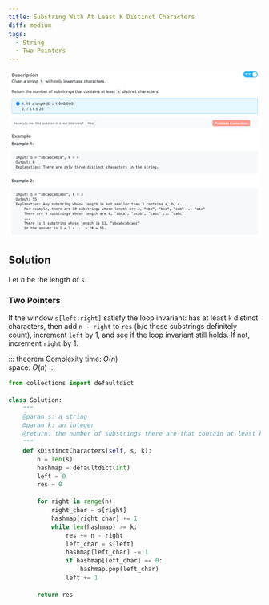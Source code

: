 ```yaml
---
title: Substring With At Least K Distinct Characters
diff: medium
tags:
  - String
  - Two Pointers
---
```


<img class="medium-zoom" src="/algo/substring-with-at-least-k-distinct-characters.png" alt="https://www.lintcode.com/problem/substring-with-at-least-k-distinct-characters">

## Solution

Let $n$ be the length of `s`.

### Two Pointers

If the window `s[left:right]` satisfy the loop invariant: has at least `k` distinct characters, then add `n - right` to `res` (b/c these substrings definitely count), increment `left` by $1$, and see if the loop invariant still holds. If not, increment `right` by $1$.

::: theorem Complexity
time: $O(n)$  
space: $O(n)$
:::

```py
from collections import defaultdict

class Solution:
    """
    @param s: a string
    @param k: an integer
    @return: the number of substrings there are that contain at least k distinct characters
    """
    def kDistinctCharacters(self, s, k):
        n = len(s)
        hashmap = defaultdict(int)
        left = 0
        res = 0

        for right in range(n):
            right_char = s[right]
            hashmap[right_char] += 1
            while len(hashmap) >= k:
                res += n - right
                left_char = s[left]
                hashmap[left_char] -= 1
                if hashmap[left_char] == 0:
                    hashmap.pop(left_char)
                left += 1

        return res
```

